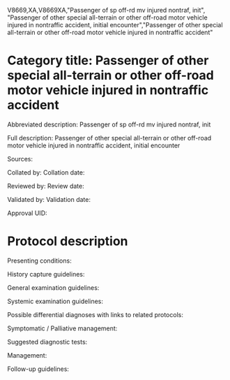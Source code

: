 V8669,XA,V8669XA,"Passenger of sp off-rd mv injured nontraf, init", "Passenger of other special all-terrain or other off-road motor vehicle injured in nontraffic accident, initial encounter","Passenger of other special all-terrain or other off-road motor vehicle injured in nontraffic accident"
# Category title: Passenger of other special all-terrain or other off-road motor vehicle injured in nontraffic accident

Abbreviated description: Passenger of sp off-rd mv injured nontraf, init

Full description: Passenger of other special all-terrain or other off-road motor vehicle injured in nontraffic accident, initial encounter

Sources:

Collated by:
Collation date:

Reviewed by:
Review date:

Validated by:
Validation date:

Approval UID:

# Protocol description

Presenting conditions:

History capture guidelines:

General examination guidelines:

Systemic examination guidelines:

Possible differential diagnoses with links to related protocols:

Symptomatic / Palliative management:

Suggested diagnostic tests:

Management:

Follow-up guidelines:
